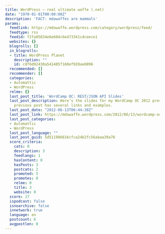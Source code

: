 ```yaml
---
title: WordPress – real ultimate waffe (.net)
date: "1970-01-01T00:00:00Z"
description: 'FACT: mdawaffes are mammals'
params:
  feedlink: https://mdawaffe.wordpress.com/category/wordpress/feed/
  feedtype: rss
  feedid: f2fa05834e6e604c6e473341c4ceece1
  websites: {}
  blogrolls: []
  in_blogrolls:
  - title: WordPress Planet
    description: ""
    id: c8f6d92430a541485f160ef920ae0896
  recommended: []
  recommender: []
  categories:
  - Automattic
  - WordPress
  relme: {}
  last_post_title: 'WordCamp OC: REST/JSON API Slides'
  last_post_description: Here’s the slides for my WordCamp OC 2012 presentation. My
    previous post has several links and examples.
  last_post_date: "2012-06-13T06:44:38Z"
  last_post_link: https://mdawaffe.wordpress.com/2012/06/13/wordcamp-oc-restjson-api-slides/
  last_post_categories:
  - Automattic
  - WordPress
  last_post_language: ""
  last_post_guid: 5d511986616cfca24b2fc56abaa39a78
  score_criteria:
    cats: 0
    description: 3
    feedlangs: 1
    hasContent: 0
    hasPosts: 3
    postcats: 2
    promoted: 5
    promotes: 0
    relme: 0
    title: 3
    website: 0
  score: 17
  ispodcast: false
  isnoarchive: false
  innetwork: true
  language: en
  postcount: 6
  avgpostlen: 0
---
```

